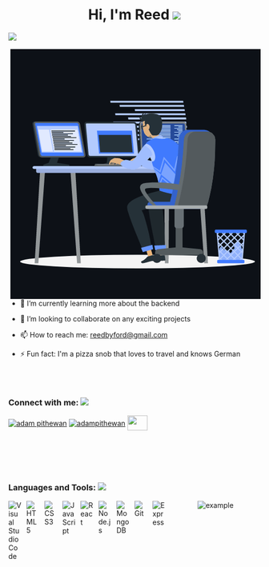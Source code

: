 <h1 align="center">Hi, I'm Reed <img src="https://media.giphy.com/media/hvRJCLFzcasrR4ia7z/giphy.gif" width="35"></h1>
<a href="https://github.com/DenverCoder1/readme-typing-svg"><img src="https://readme-typing-svg.herokuapp.com?&font=IBM+Plex+Sans&color=67fb8b&size=25&lines=Welcome+to+my+GitHub+Profile!;I'm+a+Full-Stack+Web+Developer" /></a>
</p>

<p><img align="right" src="programmingAnimation.gif" alt="programming animation" /></p>

<!-- - 🔭 I’m currently working on ... -->
- 🌱 I’m currently learning more about the backend

- 👯 I’m looking to collaborate on any exciting projects
<!-- - 🤔 I’m looking for help with ... -->
<!-- - 💬 Ask me about: -->
- 📫 How to reach me: reedbyford@gmail.com
<!-- - 😄 Pronouns: He/Him -->
- ⚡ Fun fact: I'm a pizza snob that loves to travel and knows German

<h3 align="left">Connect with me: <img src='https://raw.githubusercontent.com/ShahriarShafin/ShahriarShafin/main/Assets/handshake.gif' width="100px" style="padding-top:50px;"></h3>
<p align="left">
  <a href="https://www.linkedin.com/in/reedbyford/" target="blank"><img align="center"
      src="https://raw.githubusercontent.com/rahuldkjain/github-profile-readme-generator/master/src/images/icons/Social/linked-in-alt.svg"
      alt="adam pithewan" height="30" width="40" /></a>
  <a href="https://twitter.com/ReedByford" target="blank"><img align="center"
      src="https://raw.githubusercontent.com/rahuldkjain/github-profile-readme-generator/master/src/images/icons/Social/twitter.svg"
      alt="adampithewan" height="30" width="40" /></a>
  <a href = 'http://aditya664.me/'> <img width ="40" height="30" align= 'center'                                        src="https://raw.githubusercontent.com/rahulbanerjee26/githubAboutMeGenerator/main/icons/portfolio.png"/></a> 
</p>

<br>

<h3 align="left">Languages and Tools: <img src = "https://media2.giphy.com/media/QssGEmpkyEOhBCb7e1/giphy.gif?cid=ecf05e47a0n3gi1bfqntqmob8g9aid1oyj2wr3ds3mg700bl&rid=giphy.gif" width = 32px style="margin-top:50px;"> </h3>
<p align="left"> <img align="left" alt="Visual Studio Code" width="26px" src="https://cdn.jsdelivr.net/gh/devicons/devicon/icons/vscode/vscode-original.svg" style="padding-right:10px;" /> </a>
<img align="left" alt="HTML5" width="26px" src="https://cdn.jsdelivr.net/gh/devicons/devicon/icons/html5/html5-original.svg" style="padding-right:10px;" />
<img align="left" alt="CSS3" width="26px" src="https://cdn.jsdelivr.net/gh/devicons/devicon/icons/css3/css3-original.svg" style="padding-right:10px;" />
<img align="left" alt="JavaScript" width="26px" src="https://cdn.jsdelivr.net/gh/devicons/devicon/icons/javascript/javascript-original.svg" style="padding-right:10px;" />
<img align="left" alt="React" width="26px" src="https://cdn.jsdelivr.net/gh/devicons/devicon/icons/react/react-original.svg" style="padding-right:10px;" />
<img align="left" alt="Node.js" width="26px" src="https://cdn.jsdelivr.net/gh/devicons/devicon/icons/nodejs/nodejs-original.svg" style="padding-right:10px;" />
<img align="left" alt="MongoDB" width="26px" src="https://cdn.jsdelivr.net/gh/devicons/devicon/icons/mongodb/mongodb-original.svg" style="padding-right:10px;" />
<img align="left" alt="Git" width="26px" src="https://cdn.jsdelivr.net/gh/devicons/devicon/icons/git/git-original.svg" style="padding-right:10px;" />
<img align="left" alt="Express" width="26px" src="https://cdn.jsdelivr.net/gh/devicons/devicon/icons/express/express-original.svg" style="padding-right:10px;" />


<p align="center">
  <img  src="https://raw.githubusercontent.com/reedbyford/reedbyford/main/resources/img/github-contribution-grid-snake.svg"
    alt="example" />
</p>

